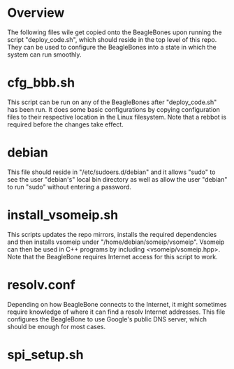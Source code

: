 # Overview

The following files wile get copied onto the BeagleBones upon running the script "deploy_code.sh",
which should reside in the top level of this repo. They can be used to configure the BeagleBones
into a state in which the system can run smoothly.

# cfg_bbb.sh

This script can be run on any of the BeagleBones after "deploy_code.sh" has been run.
It does some basic configurations by copying configuration files to their respective
location in the Linux filesystem. Note that a rebbot is required before the changes
take effect.

# debian

This file should reside in "/etc/sudoers.d/debian" and it allows "sudo" to see the user
"debian's" local bin directory as well as allow the user "debian" to run "sudo" without
entering a password.

# install_vsomeip.sh

This scripts updates the repo mirrors, installs the required dependencies and then installs
vsomeip under "/home/debian/someip/vsomeip". Vsomeip can then be used in C++ programs by
including <vsomeip/vsomeip.hpp>. Note that the BeagleBone requires Internet access for
this script to work.

# resolv.conf

Depending on how BeagleBone connects to the Internet, it might sometimes require knowledge
of where it can find a resolv Internet addresses. This file configures the BeagleBone
to use Google's public DNS server, which should be enough for most cases.

# spi_setup.sh


